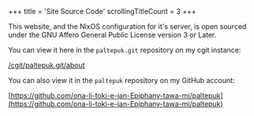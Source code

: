 +++
title               = 'Site Source Code'
scrollingTitleCount = 3
+++

This website, and the NixOS configuration for it's server, is open sourced under
the GNU Affero General Public License version 3 or Later.

You can view it here in the `paltepuk.git` repository on my cgit instance:

[/cgit/paltepuk.git/about](/cgit/paltepuk.git/about)

You can also view it in the `paltepuk` repository on my GitHub account:

[https://github.com/ona-li-toki-e-jan-Epiphany-tawa-mi/paltepuk](https://github.com/ona-li-toki-e-jan-Epiphany-tawa-mi/paltepuk)
